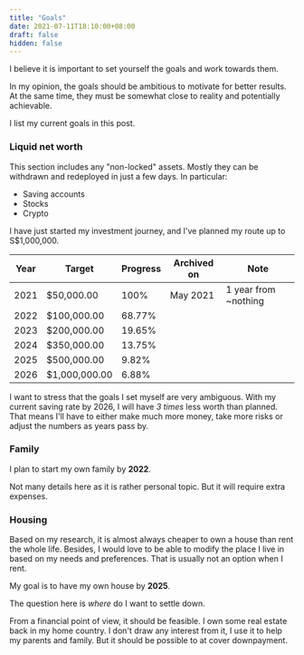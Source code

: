 ```yaml
---
title: "Goals"
date: 2021-07-11T18:10:00+08:00
draft: false
hidden: false
---
```


I believe it is important to set yourself the goals and work towards them.

In my opinion, the goals should be ambitious to motivate for better results.
At the same time, they must be somewhat close to reality and potentially achievable.

I list my current goals in this post.

<!--more-->

### Liquid net worth

This section includes any "non-locked" assets. Mostly they can be withdrawn and redeployed in just a few days.
In particular:

- Saving accounts
- Stocks
- Crypto

I have just started my investment journey, and I've planned my route up to S$1,000,000.

Year | Target        | Progress | Archived on | Note
-----|---------------|----------|-------------|----------
2021 | $50,000.00    | 100%     | May 2021    | 1 year from ~nothing
2022 | $100,000.00   | 68.77%   |             | 
2023 | $200,000.00   | 19.65%   |             |
2024 | $350,000.00   | 13.75%   |             |
2025 | $500,000.00   | 9.82%    |             |
2026 | $1,000,000.00 | 6.88%    |             |

I want to stress that the goals I set myself are very ambiguous.
With my current saving rate by 2026, I will have _3 times_ less worth than planned.
That means I'll have to either make much more money, take more risks or adjust the numbers as years pass by.

### Family

I plan to start my own family by **2022**.

Not many details here as it is rather personal topic. But it will require extra expenses.

### Housing

Based on my research, it is almost always cheaper to own a house than rent the whole life.
Besides, I would love to be able to modify the place I live in based on my needs and preferences. That is usually not an option when I rent.

My goal is to have my own house by **2025**.

The question here is _where_ do I want to settle down.

From a financial point of view, it should be feasible. I own some real estate back in my home country. I don't draw any interest from it, I use it to help my parents and family. But it should be possible to at cover downpayment.
